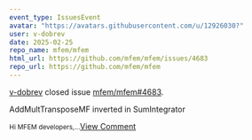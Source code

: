 ```yaml
---
event_type: IssuesEvent
avatar: "https://avatars.githubusercontent.com/u/12926030?"
user: v-dobrev
date: 2025-02-25
repo_name: mfem/mfem
html_url: https://github.com/mfem/mfem/issues/4683
repo_url: https://github.com/mfem/mfem
---
```


<a href='https://github.com/v-dobrev' target='_blank'>v-dobrev</a> closed issue <a href='https://github.com/mfem/mfem/issues/4683' target='_blank'>mfem/mfem#4683</a>.

<p>AddMultTransposeMF inverted in SumIntegrator</p><small>Hi MFEM developers,...</small><a href='https://github.com/mfem/mfem/issues/4683' target='_blank'>View Comment</a>